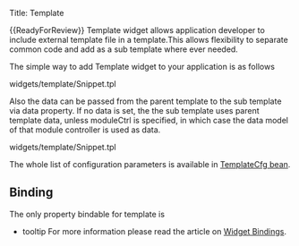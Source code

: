 Title: Template


{{ReadyForReview}}
Template widget allows application developer to include external template file in a template.This allows flexibility to separate common code and add as a sub template where ever needed.

The simple way to add Template widget to your application is as follows

<srcinclude tag="wgtTemplateSnippet1" lang="AT" outdent="true">widgets/template/Snippet.tpl</srcinclude>

Also the data can be passed from the parent template to the sub template via data property. If no data is set, the the sub template uses parent template data, unless moduleCtrl is specified, in which case the data model of that module controller is used as data.

<srcinclude tag="wgtTemplateSnippet2" lang="AT" outdent="true">widgets/template/Snippet.tpl</srcinclude>

The whole list of configuration parameters is available in [TemplateCfg bean](http://ariatemplates.com/aria/guide/apps/apidocs/#aria.widgets.CfgBeans:TemplateCfg).

<sample sample="widgets/template" />

## Binding
The only property bindable for template is
* tooltip
For more information please read the article on [Widget Bindings](Widget_Bindings).